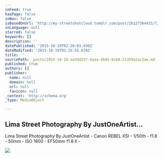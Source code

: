 ```yaml
---
inFeed: true
hasPage: false
inNav: false
isBasedOnUrl: 'http://my-streetshotcloud.tumblr.com/post/26127364431/lima-street-photography-by-justoneartist-canon'
inLanguage: null
starred: false
keywords: []
description: ''
datePublished: '2015-10-19T02:26:03.030Z'
dateModified: '2015-10-19T02:25:55.670Z'
title: ''
sourcePath: _posts/2015-10-18-aa3dd257-5aaa-4b92-8cb8-21359a2ac2ae.md
published: true
authors: []
publisher:
  name: null
  domain: null
  url: null
  favicon: null
_context: 'http://schema.org'
_type: MediaObject

---
```

<article style=""><h1>Lima Street Photography By JustOneArtist...</h1><p>Lima Street Photography By JustOneArtist - Canon REBEL XSI - 1/50th - f1.8 - 50mm - ISO 1600 - EF50mm f1.8 II -</p><img src="http://41.media.tumblr.com/tumblr_m6d7rafomB1rzlmeco1_500.jpg" /></article>
